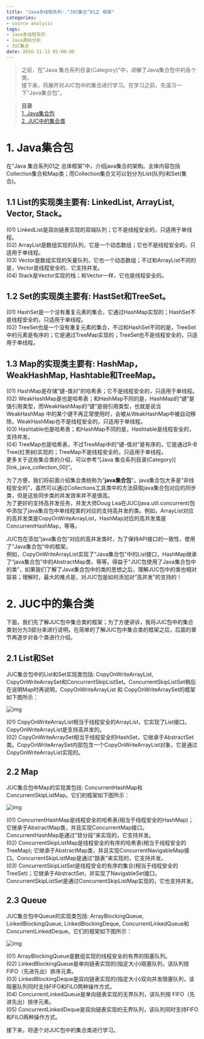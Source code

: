 ```yaml
---
title: "Java多线程系列--“JUC集合”01之 框架"
categories: 
- source analysis
tags: 
- Java多线程系列
- Java源码分析
- JUC集合
date: 2016-11-12 01:00:00
---
```

 

> 之前，在"Java 集合系列目录(Category)"中，讲解了Java集合包中的各个类。  
> 接下来，将展开对JUC包中的集合进行学习。在学习之前，先温习一下"Java集合包"。

> **目录**  
[1. Java集合包](#anchor1)  
[2. JUC中的集合类](#anchor2)  

 

<a name="anchor1"></a>
# 1. Java集合包

在“Java 集合系列01之 总体框架”中，介绍java集合的架构。主体内容包括Collection集合和Map类；而Collection集合又可以划分为List(队列)和Set(集合)。

## 1.1 List的实现类主要有: LinkedList, ArrayList, Vector, Stack。

(01) LinkedList是双向链表实现的双端队列；它不是线程安全的，只适用于单线程。  
(02) ArrayList是数组实现的队列，它是一个动态数组；它也不是线程安全的，只适用于单线程。  
(03) Vector是数组实现的矢量队列，它也一个动态数组；不过和ArrayList不同的是，Vector是线程安全的，它支持并发。  
(04) Stack是Vector实现的栈；和Vector一样，它也是线程安全的。

 
## 1.2 Set的实现类主要有: HastSet和TreeSet。

(01) HashSet是一个没有重复元素的集合，它通过HashMap实现的；HashSet不是线程安全的，只适用于单线程。  
(02) TreeSet也是一个没有重复元素的集合，不过和HashSet不同的是，TreeSet中的元素是有序的；它是通过TreeMap实现的；TreeSet也不是线程安全的，只适用于单线程。

 

## 1.3 Map的实现类主要有: HashMap，WeakHashMap, Hashtable和TreeMap。

(01) HashMap是存储“键-值对”的哈希表；它不是线程安全的，只适用于单线程。  
(02) WeakHashMap是也是哈希表；和HashMap不同的是，HashMap的“键”是强引用类型，而WeakHashMap的“键”是弱引用类型，也就是说当WeakHashMap 中的某个键不再正常使用时，会被从WeakHashMap中被自动移除。WeakHashMap也不是线程安全的，只适用于单线程。  
(03) Hashtable也是哈希表；和HashMap不同的是，Hashtable是线程安全的，支持并发。  
(04) TreeMap也是哈希表，不过TreeMap中的“键-值对”是有序的，它是通过R-B Tree(红黑树)实现的；TreeMap不是线程安全的，只适用于单线程。  
更多关于这些集合类的介绍，可以参考“[Java 集合系列目录(Category)][link_java_collection_00]”。

 

为了方便，我们将前面介绍集合类统称为”**java集合包**“。java集合包大多是“非线程安全的”，虽然可以通过Collections工具类中的方法获取java集合包对应的同步类，但是这些同步类的并发效率并不是很高。  
为了更好的支持高并发任务，并发大师Doug Lea在JUC(java.util.concurrent)包中添加了java集合包中单线程类的对应的支持高并发的类。例如，ArrayList对应的高并发类是CopyOnWriteArrayList，HashMap对应的高并发类是ConcurrentHashMap，等等。

JUC包在添加”java集合包“对应的高并发类时，为了保持API接口的一致性，使用了”Java集合包“中的框架。  
例如，CopyOnWriteArrayList实现了“Java集合包”中的List接口，HashMap继承了“java集合包”中的AbstractMap类，等等。得益于“JUC包使用了Java集合包中的类”，如果我们了解了Java集合包中的类的思想之后，理解JUC包中的类也相对容易；理解时，最大的难点是，对JUC包是如何添加对“高并发”的支持的！

 

<a name="anchor2"></a>
# 2. JUC中的集合类

下面，我们先了解JUC包中集合类的框架；为了方便讲诉，我将JUC包中的集合类划分为3部分来进行说明。在简单的了解JUC包中集合类的框架之后，后面的章节再逐步对各个类进行介绍。

## 2.1 List和Set

JUC集合包中的List和Set实现类包括: CopyOnWriteArrayList, CopyOnWriteArraySet和ConcurrentSkipListSet。ConcurrentSkipListSet稍后在说明Map时再说明，CopyOnWriteArrayList 和 CopyOnWriteArraySet的框架如下图所示：

![img](http://wangkuiwu.github.io/media/pic/java/threads/juc-col01-01.jpg)

(01) CopyOnWriteArrayList相当于线程安全的ArrayList，它实现了List接口。CopyOnWriteArrayList是支持高并发的。  
(02) CopyOnWriteArraySet相当于线程安全的HashSet，它继承于AbstractSet类。CopyOnWriteArraySet内部包含一个CopyOnWriteArrayList对象，它是通过CopyOnWriteArrayList实现的。


## 2.2 Map

JUC集合包中Map的实现类包括: ConcurrentHashMap和ConcurrentSkipListMap。它们的框架如下图所示：

![img](http://wangkuiwu.github.io/media/pic/java/threads/juc-col01-02.jpg)

(01) ConcurrentHashMap是线程安全的哈希表(相当于线程安全的HashMap)；它继承于AbstractMap类，并且实现ConcurrentMap接口。ConcurrentHashMap是通过“锁分段”来实现的，它支持并发。  
(02) ConcurrentSkipListMap是线程安全的有序的哈希表(相当于线程安全的TreeMap); 它继承于AbstractMap类，并且实现ConcurrentNavigableMap接口。ConcurrentSkipListMap是通过“跳表”来实现的，它支持并发。  
(03) ConcurrentSkipListSet是线程安全的有序的集合(相当于线程安全的TreeSet)；它继承于AbstractSet，并实现了NavigableSet接口。ConcurrentSkipListSet是通过ConcurrentSkipListMap实现的，它也支持并发。

 

## 2.3 Queue

JUC集合包中Queue的实现类包括: ArrayBlockingQueue, LinkedBlockingQueue, LinkedBlockingDeque, ConcurrentLinkedQueue和ConcurrentLinkedDeque。它们的框架如下图所示：

![img](http://wangkuiwu.github.io/media/pic/java/threads/juc-col01-03.jpg)

(01) ArrayBlockingQueue是数组实现的线程安全的有界的阻塞队列。  
(02) LinkedBlockingQueue是单向链表实现的(指定大小)阻塞队列，该队列按 FIFO（先进先出）排序元素。  
(03) LinkedBlockingDeque是双向链表实现的(指定大小)双向并发阻塞队列，该阻塞队列同时支持FIFO和FILO两种操作方式。  
(04) ConcurrentLinkedQueue是单向链表实现的无界队列，该队列按 FIFO（先进先出）排序元素。  
(05) ConcurrentLinkedDeque是双向链表实现的无界队列，该队列同时支持FIFO和FILO两种操作方式。


接下来，将逐个对JUC包中的集合类进行学习。


 
